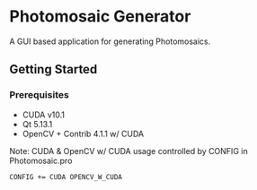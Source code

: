 # Photomosaic Generator

A GUI based application for generating Photomosaics.

## Getting Started

### Prerequisites

* CUDA v10.1
* Qt 5.13.1
* OpenCV + Contrib 4.1.1 w/ CUDA

Note: CUDA & OpenCV w/ CUDA usage controlled by CONFIG in Photomosaic.pro
```
CONFIG += CUDA OPENCV_W_CUDA
```
